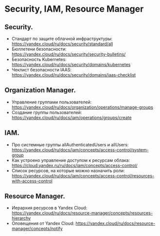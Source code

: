 # Security, IAM, Resource Manager

## Security.
* Стандарт по защите облачной инфраструктуры: https://yandex.cloud/ru/docs/security/standard/all
* Бюллетени безопасности: https://yandex.cloud/ru/docs/security/security-bulletins/
* Безопасность Kubernetes: https://yandex.cloud/ru/docs/security/domains/kubernetes
* Чеклист безопасности IAAS: https://yandex.cloud/ru/docs/security/domains/iaas-checklist

## Organization Manager.
* Управление группами пользователей: https://yandex.cloud/ru/docs/organization/operations/manage-groups
* Создание группы пользователей: https://yandex.cloud/ru/docs/iam/operations/groups/create

## IAM.
* Про системные группы allAuthenticatedUsers и allUsers: https://yandex.cloud/ru/docs/iam/concepts/access-control/system-group
* Как устроено управление доступом к ресурсам облака: https://cloud.yandex.ru/ru/docs/iam/concepts/access-control/
* Список ресурсов, на которые можно назначить роли: https://yandex.cloud/ru/docs/iam/concepts/access-control/resources-with-access-control

## Resource Manager.
* Иерархия ресурсов в Yandex Cloud: https://yandex.cloud/ru/docs/resource-manager/concepts/resources-hierarchy
* Оповещения от Yandex Cloud: https://yandex.cloud/ru/docs/resource-manager/concepts/notify
